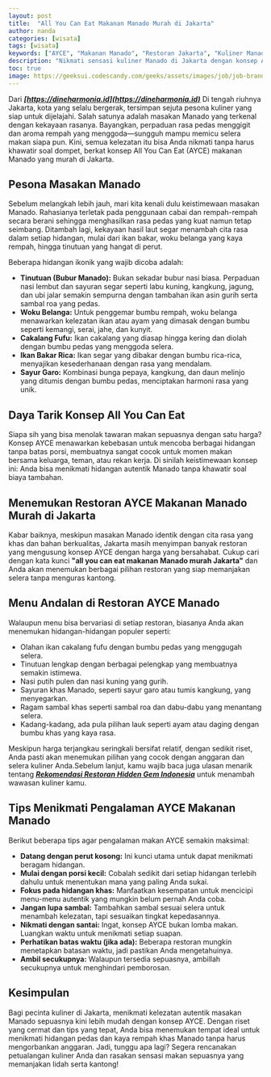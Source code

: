```yaml
---
layout: post
title:  "All You Can Eat Makanan Manado Murah di Jakarta"
author: nanda
categories: [wisata]
tags: [wisata]
keywords: ["AYCE", "Makanan Manado", "Restoran Jakarta", "Kuliner Manado", "Makanan Murah"]
description: "Nikmati sensasi kuliner Manado di Jakarta dengan konsep All You Can Eat (AYCE) yang memanjakan selera dan ramah di kantong. Temukan rekomendasi restoran serta tips menikmati hidangan autentik Manado dalam panduan ini"
toc: true
image: https://geeksui.codescandy.com/geeks/assets/images/job/job-brand-logo/job-list-logo-1.svg
---
```


Dari ***[https://dineharmonia.id](https://dineharmonia.id)*** Di tengah riuhnya Jakarta, kota yang selalu bergerak, tersimpan sejuta pesona kuliner yang siap untuk dijelajahi. Salah satunya adalah masakan Manado yang terkenal dengan kekayaan rasanya. Bayangkan, perpaduan rasa pedas menggigit dan aroma rempah yang menggoda—sungguh mampu memicu selera makan siapa pun. Kini, semua kelezatan itu bisa Anda nikmati tanpa harus khawatir soal dompet, berkat konsep All You Can Eat (AYCE) makanan Manado yang murah di Jakarta.

## Pesona Masakan Manado

Sebelum melangkah lebih jauh, mari kita kenali dulu keistimewaan masakan Manado. Rahasianya terletak pada penggunaan cabai dan rempah-rempah secara berani sehingga menghasilkan rasa pedas yang kuat namun tetap seimbang. Ditambah lagi, kekayaan hasil laut segar menambah cita rasa dalam setiap hidangan, mulai dari ikan bakar, woku belanga yang kaya rempah, hingga tinutuan yang hangat di perut.

Beberapa hidangan ikonik yang wajib dicoba adalah:

- **Tinutuan (Bubur Manado):** Bukan sekadar bubur nasi biasa. Perpaduan nasi lembut dan sayuran segar seperti labu kuning, kangkung, jagung, dan ubi jalar semakin sempurna dengan tambahan ikan asin gurih serta sambal roa yang pedas.
- **Woku Belanga:** Untuk penggemar bumbu rempah, woku belanga menawarkan kelezatan ikan atau ayam yang dimasak dengan bumbu seperti kemangi, serai, jahe, dan kunyit.
- **Cakalang Fufu:** Ikan cakalang yang diasap hingga kering dan diolah dengan bumbu pedas yang menggoda selera.
- **Ikan Bakar Rica:** Ikan segar yang dibakar dengan bumbu rica-rica, menyajikan kesederhanaan dengan rasa yang mendalam.
- **Sayur Garo:** Kombinasi bunga pepaya, kangkung, dan daun melinjo yang ditumis dengan bumbu pedas, menciptakan harmoni rasa yang unik.

## Daya Tarik Konsep All You Can Eat

Siapa sih yang bisa menolak tawaran makan sepuasnya dengan satu harga? Konsep AYCE menawarkan kebebasan untuk mencoba berbagai hidangan tanpa batas porsi, membuatnya sangat cocok untuk momen makan bersama keluarga, teman, atau rekan kerja. Di sinilah keistimewaan konsep ini: Anda bisa menikmati hidangan autentik Manado tanpa khawatir soal biaya tambahan.

## Menemukan Restoran AYCE Makanan Manado Murah di Jakarta

Kabar baiknya, meskipun masakan Manado identik dengan cita rasa yang khas dan bahan berkualitas, Jakarta masih menyimpan banyak restoran yang mengusung konsep AYCE dengan harga yang bersahabat. Cukup cari dengan kata kunci **"all you can eat makanan Manado murah Jakarta"** dan Anda akan menemukan berbagai pilihan restoran yang siap memanjakan selera tanpa menguras kantong.

## Menu Andalan di Restoran AYCE Manado

Walaupun menu bisa bervariasi di setiap restoran, biasanya Anda akan menemukan hidangan-hidangan populer seperti:

- Olahan ikan cakalang fufu dengan bumbu pedas yang menggugah selera.
- Tinutuan lengkap dengan berbagai pelengkap yang membuatnya semakin istimewa.
- Nasi putih pulen dan nasi kuning yang gurih.
- Sayuran khas Manado, seperti sayur garo atau tumis kangkung, yang menyegarkan.
- Ragam sambal khas seperti sambal roa dan dabu-dabu yang menantang selera.
- Kadang-kadang, ada pula pilihan lauk seperti ayam atau daging dengan bumbu khas yang kaya rasa.

Meskipun harga terjangkau seringkali bersifat relatif, dengan sedikit riset, Anda pasti akan menemukan pilihan yang cocok dengan anggaran dan selera kuliner Anda.Sebelum lanjut, kamu wajib baca juga ulasan menarik tentang ***[Rekomendasi Restoran Hidden Gem Indonesia](https://dineharmonia.id/informasi/rekomendasi-restoran-hidden-gem-di-indonesia-yang-wajib-dicoba/)*** untuk menambah wawasan kuliner kamu.

## Tips Menikmati Pengalaman AYCE Makanan Manado

Berikut beberapa tips agar pengalaman makan AYCE semakin maksimal:

- **Datang dengan perut kosong:** Ini kunci utama untuk dapat menikmati beragam hidangan.
- **Mulai dengan porsi kecil:** Cobalah sedikit dari setiap hidangan terlebih dahulu untuk menentukan mana yang paling Anda sukai.
- **Fokus pada hidangan khas:** Manfaatkan kesempatan untuk mencicipi menu-menu autentik yang mungkin belum pernah Anda coba.
- **Jangan lupa sambal:** Tambahkan sambal sesuai selera untuk menambah kelezatan, tapi sesuaikan tingkat kepedasannya.
- **Nikmati dengan santai:** Ingat, konsep AYCE bukan lomba makan. Luangkan waktu untuk menikmati setiap suapan.
- **Perhatikan batas waktu (jika ada):** Beberapa restoran mungkin menetapkan batasan waktu, jadi pastikan Anda mengetahuinya.
- **Ambil secukupnya:** Walaupun tersedia sepuasnya, ambillah secukupnya untuk menghindari pemborosan.

## Kesimpulan

Bagi pecinta kuliner di Jakarta, menikmati kelezatan autentik masakan Manado sepuasnya kini lebih mudah dengan konsep AYCE. Dengan riset yang cermat dan tips yang tepat, Anda bisa menemukan tempat ideal untuk menikmati hidangan pedas dan kaya rempah khas Manado tanpa harus mengorbankan anggaran. Jadi, tunggu apa lagi? Segera rencanakan petualangan kuliner Anda dan rasakan sensasi makan sepuasnya yang memanjakan lidah serta kantong!
